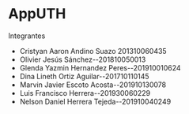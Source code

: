 # AppUTH

Integrantes

- Cristyan Aaron Andino Suazo 201310060435
- Olivier Jesús Sánchez--201810050013
- Glenda Yazmin Hernandez Peres--201910010624
- Dina Lineth Ortiz Aguilar--201710110145
- Marvin Javier Escoto Acosta--201910130078
- Luis Francisco Herrera--201930060229
- Nelson Daniel Herrera Tejeda--201910040249
